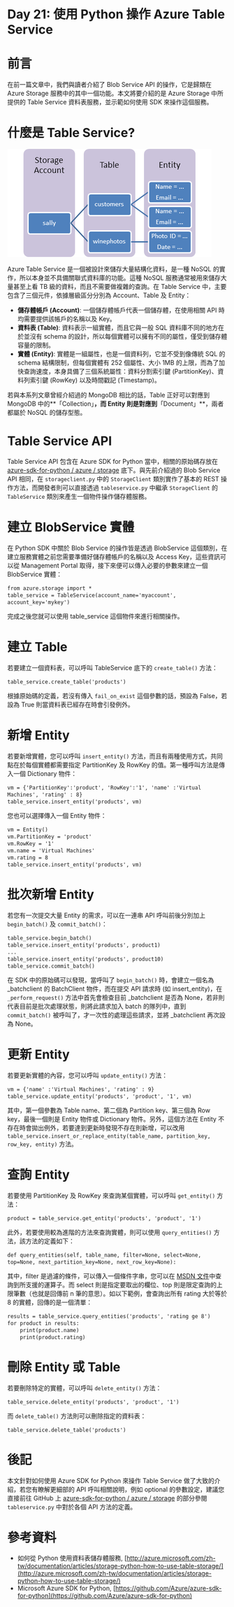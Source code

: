 Day 21: 使用 Python 操作 Azure Table Service
===============================

# 前言

在前一篇文章中，我們與讀者介紹了 Blob Service API 的操作，它是歸類在 Azure Storage 服務中的其中一個功能。本文將要介紹的是 Azure Storage 中所提供的 Table Service 資料表服務，並示範如何使用 SDK 來操作這個服務。

# 什麼是 Table Service?

![Concept](https://raw.githubusercontent.com/hungys/azure-blog/master/media/21-azure-table-service-using-python/concept.png)

Azure Table Service 是一個被設計來儲存大量結構化資料，是一種 NoSQL 的實作，所以本身並不具備關聯式資料庫的功能。這種 NoSQL 服務通常被用來儲存大量甚至上看 TB 級的資料，而且不需要做複雜的查詢。在 Table Service 中，主要包含了三個元件，依據層級區分分別為 Account、Table 及 Entity：

- **儲存體帳戶 (Account)**: 一個儲存體帳戶代表一個儲存體，在使用相關 API 時均需要提供該帳戶的名稱以及 Key。
- **資料表 (Table)**: 資料表示一組實體，而且它與一般 SQL 資料庫不同的地方在於並沒有 schema 的設計，所以每個實體可以擁有不同的屬性，僅受到儲存體容量的限制。
- **實體 (Entity)**: 實體是一組屬性，也是一個資料列，它並不受到像傳統 SQL 的 schema 結構限制，但每個實體有 252 個屬性、大小 1MB 的上限，而為了加快查詢速度，本身具備了三個系統屬性：資料分割索引鍵 (PartitionKey)、資料列索引鍵 (RowKey) 以及時間戳記 (Timestamp)。

若與本系列文章曾經介紹過的 MongoDB 相比的話，Table 正好可以對應到 MongoDB 中的**「Collection」**，而 Entity 則是對應到**「Document」**，兩者都屬於 NoSQL 的儲存型態。

# Table Service API

Table Service API 包含在 Azure SDK for Python 當中，相關的原始碼存放在 [azure-sdk-for-python / azure / storage](https://github.com/Azure/azure-sdk-for-python/tree/master/azure/storage) 底下。與先前介紹過的 Blob Service API 相同，在 `storageclient.py` 中的 `StorageClient` 類別實作了基本的 REST 操作方法，而開發者則可以直接透過 `tableservice.py` 中繼承 `StorageClient` 的 `TableService` 類別來產生一個物件操作儲存體服務。

# 建立 BlobService 實體

在 Python SDK 中關於 Blob Service 的操作皆是透過 BlobService 這個類別，在建立服務實體之前您需要準備好儲存體帳戶的名稱以及 Access Key，這些資訊可以從 Management Portal 取得，接下來便可以傳入必要的參數來建立一個 BlobService 實體：

```
from azure.storage import *
table_service = TableService(account_name='myaccount', account_key='mykey')
```

完成之後您就可以使用 table_service 這個物件來進行相關操作。

# 建立 Table

若要建立一個資料表，可以呼叫 TableService 底下的 `create_table()` 方法：

```
table_service.create_table('products')
```

根據原始碼的定義，若沒有傳入 `fail_on_exist` 這個參數的話，預設為 False，若設為 True 則當資料表已經存在時會引發例外。

# 新增 Entity

若要新增實體，您可以呼叫 `insert_entity()` 方法，而且有兩種使用方式，共同點在於每個實體都需要指定 PartitionKey 及 RowKey 的值。第一種呼叫方法是傳入一個 Dictionary 物件：

```
vm = {'PartitionKey':'product', 'RowKey':'1', 'name' :'Virtual Machines', 'rating' : 8}
table_service.insert_entity('products', vm)
```

您也可以選擇傳入一個 Entity 物件：

```
vm = Entity()
vm.PartitionKey = 'product'
vm.RowKey = '1'
vm.name = 'Virtual Machines'
vm.rating = 8
table_service.insert_entity('products', vm)
```

# 批次新增 Entity

若您有一次提交大量 Entity 的需求，可以在一連串 API 呼叫前後分別加上 `begin_batch()` 及 `commit_batch()`：

```
table_service.begin_batch()
table_service.insert_entity('products', product1)
...
table_service.insert_entity('products', product10)
table_service.commit_batch()
```

在 SDK 中的原始碼可以發現，當呼叫了 `begin_batch()` 時，會建立一個名為 \_batchclient 的 BatchClient 物件，而在提交 API 請求時 (如 insert_entity)，在 `_perform_request()` 方法中首先會檢查目前 \_batchclient 是否為 None，若非則代表目前是批次處理狀態，則將此請求加入 batch 的隊列中，直到 `commit_batch()` 被呼叫了，才一次性的處理這些請求，並將 \_batchclient 再次設為 None。

# 更新 Entity

若要更新實體的內容，您可以呼叫 `update_entity()` 方法：

```
vm = {'name' :'Virtual Machines', 'rating' : 9}
table_service.update_entity('products', 'product', '1', vm)
```

其中，第一個參數為 Table name、第二個為 Partition key、第三個為 Row key，最後一個則是 Entity 物件或 Dictionary 物件。另外，這個方法在 Entity 不存在時會拋出例外，若要達到更新時發現不存在則新增，可以改用 `table_service.insert_or_replace_entity(table_name, partition_key, row_key, entity)` 方法。

# 查詢 Entity

若要使用 PartitionKey 及 RowKey 來查詢某個實體，可以呼叫 `get_entity()` 方法：

```
product = table_service.get_entity('products', 'product', '1')
```

此外，若要使用較為進階的方法來查詢實體，則可以使用 `query_entities()` 方法，該方法的定義如下：

```
def query_entities(self, table_name, filter=None, select=None, top=None, next_partition_key=None, next_row_key=None):
```

其中，filter 是過濾的條件，可以傳入一個條件字串，您可以在 [MSDN 文件](http://msdn.microsoft.com/library/azure/dd894031.aspx)中查詢到所支援的運算子。而 select 則是指定要取出的欄位、top 則是限定查詢的上限筆數（也就是回傳前 n 筆的意思）。如以下範例，會查詢出所有 rating 大於等於 8 的實體，回傳的是一個清單：

```
results = table_service.query_entities('products', 'rating ge 8')
for product in results:
    print(product.name)
    print(product.rating)
```

# 刪除 Entity 或 Table

若要刪除特定的實體，可以呼叫 `delete_entity()` 方法：

```
table_service.delete_entity('products', 'product', '1')
```

而 `delete_table()` 方法則可以刪除指定的資料表：

```
table_service.delete_table('products')
```

# 後記

本文針對如何使用 Azure SDK for Python 來操作 Table Service 做了大致的介紹，若您有瞭解更細部的 API 呼叫相關說明，例如 optional 的參數設定，建議您直接前往 GitHub 上 [azure-sdk-for-python / azure / storage](https://github.com/Azure/azure-sdk-for-python/tree/master/azure/storage) 的部分參閱 `tableservice.py` 中對於各個 API 方法的定義。

# 參考資料

- 如何從 Python 使用資料表儲存體服務, [http://azure.microsoft.com/zh-tw/documentation/articles/storage-python-how-to-use-table-storage/](http://azure.microsoft.com/zh-tw/documentation/articles/storage-python-how-to-use-table-storage/)
- Microsoft Azure SDK for Python, [https://github.com/Azure/azure-sdk-for-python](https://github.com/Azure/azure-sdk-for-python)